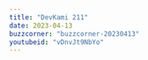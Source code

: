 ```yaml
---
title: "DevKami 211"
date: 2023-04-13
buzzcorner: "buzzcorner-20230413"
youtubeid: "vDnvJt9NbYo"
---
```


